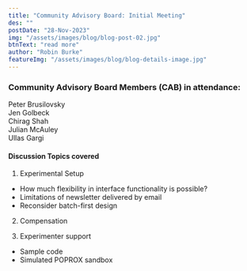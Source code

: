 ```yaml
---
title: "Community Advisory Board: Initial Meeting"
des: ""
postDate: "28-Nov-2023"
img: "/assets/images/blog/blog-post-02.jpg"
btnText: "read more"
author: "Robin Burke"
featureImg: "/assets/images/blog/blog-details-image.jpg"
---
```


### Community Advisory Board Members (CAB) in attendance:
Peter Brusilovsky <br />
Jen Golbeck <br />
Chirag Shah <br />
Julian McAuley <br />
Ullas Gargi <br />

#### Discussion Topics covered

1. Experimental Setup
- How much flexibility in interface functionality is possible?
- Limitations of newsletter delivered by email
- Reconsider batch-first design

2. Compensation

3. Experimenter support
- Sample code
- Simulated POPROX sandbox

